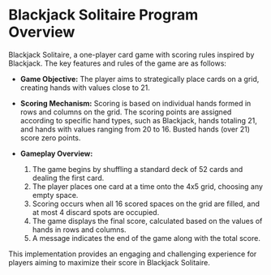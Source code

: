 # Blackjack Solitaire Program Overview

Blackjack Solitaire, a one-player card game with scoring rules inspired by Blackjack. The key features and rules of the game are as follows:

- **Game Objective:**
  The player aims to strategically place cards on a grid, creating hands with values close to 21.

- **Scoring Mechanism:**
  Scoring is based on individual hands formed in rows and columns on the grid. The scoring points are assigned according to specific hand types, such as Blackjack, hands totaling 21, and hands with values ranging from 20 to 16. Busted hands (over 21) score zero points.

- **Gameplay Overview:**
  1. The game begins by shuffling a standard deck of 52 cards and dealing the first card.
  2. The player places one card at a time onto the 4x5 grid, choosing any empty space.
  3. Scoring occurs when all 16 scored spaces on the grid are filled, and at most 4 discard spots are occupied.
  4. The game displays the final score, calculated based on the values of hands in rows and columns.
  5. A message indicates the end of the game along with the total score.

This implementation provides an engaging and challenging experience for players aiming to maximize their score in Blackjack Solitaire.
